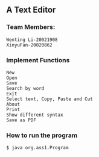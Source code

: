 ## A Text Editor 
### Team Members: 
    Wenting Li-20021908
    XinyuFan-20020862

### Implement Functions
    New 
    Open
    Save
    Search by word
    Exit
    Select text, Copy, Paste and Cut
    About
    Print
    Show different syntax
    Save as PDF

### How to run the program
    $ java org.ass1.Program